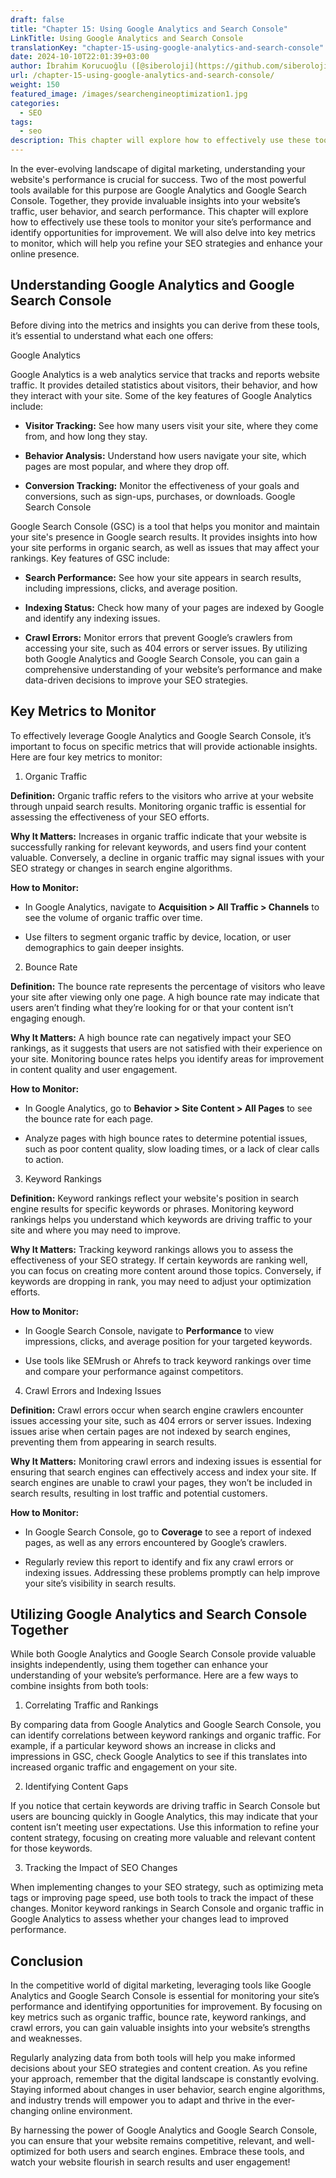 ```yaml
---
draft: false
title: "Chapter 15: Using Google Analytics and Search Console"
LinkTitle: Using Google Analytics and Search Console
translationKey: "chapter-15-using-google-analytics-and-search-console"
date: 2024-10-10T22:01:39+03:00
author: İbrahim Korucuoğlu ([@siberoloji](https://github.com/siberoloji))
url: /chapter-15-using-google-analytics-and-search-console/
weight: 150
featured_image: /images/searchengineoptimization1.jpg
categories:
  - SEO
tags:
  - seo
description: This chapter will explore how to effectively use these tools to monitor your site’s performance and identify opportunities for improvement.
---
```

In the ever-evolving landscape of digital marketing, understanding your website's performance is crucial for success. Two of the most powerful tools available for this purpose are Google Analytics and Google Search Console. Together, they provide invaluable insights into your website’s traffic, user behavior, and search performance. This chapter will explore how to effectively use these tools to monitor your site’s performance and identify opportunities for improvement. We will also delve into key metrics to monitor, which will help you refine your SEO strategies and enhance your online presence.

## Understanding Google Analytics and Google Search Console

Before diving into the metrics and insights you can derive from these tools, it’s essential to understand what each one offers:

Google Analytics

Google Analytics is a web analytics service that tracks and reports website traffic. It provides detailed statistics about visitors, their behavior, and how they interact with your site. Some of the key features of Google Analytics include:

* **Visitor Tracking:** See how many users visit your site, where they come from, and how long they stay.

* **Behavior Analysis:** Understand how users navigate your site, which pages are most popular, and where they drop off.

* **Conversion Tracking:** Monitor the effectiveness of your goals and conversions, such as sign-ups, purchases, or downloads.
Google Search Console

Google Search Console (GSC) is a tool that helps you monitor and maintain your site's presence in Google search results. It provides insights into how your site performs in organic search, as well as issues that may affect your rankings. Key features of GSC include:

* **Search Performance:** See how your site appears in search results, including impressions, clicks, and average position.

* **Indexing Status:** Check how many of your pages are indexed by Google and identify any indexing issues.

* **Crawl Errors:** Monitor errors that prevent Google’s crawlers from accessing your site, such as 404 errors or server issues.
By utilizing both Google Analytics and Google Search Console, you can gain a comprehensive understanding of your website’s performance and make data-driven decisions to improve your SEO strategies.

## Key Metrics to Monitor

To effectively leverage Google Analytics and Google Search Console, it’s important to focus on specific metrics that will provide actionable insights. Here are four key metrics to monitor:

1. Organic Traffic

**Definition:** Organic traffic refers to the visitors who arrive at your website through unpaid search results. Monitoring organic traffic is essential for assessing the effectiveness of your SEO efforts.

**Why It Matters:** Increases in organic traffic indicate that your website is successfully ranking for relevant keywords, and users find your content valuable. Conversely, a decline in organic traffic may signal issues with your SEO strategy or changes in search engine algorithms.

**How to Monitor:**

* In Google Analytics, navigate to **Acquisition > All Traffic > Channels** to see the volume of organic traffic over time.

* Use filters to segment organic traffic by device, location, or user demographics to gain deeper insights.

2. Bounce Rate

**Definition:** The bounce rate represents the percentage of visitors who leave your site after viewing only one page. A high bounce rate may indicate that users aren’t finding what they’re looking for or that your content isn’t engaging enough.

**Why It Matters:** A high bounce rate can negatively impact your SEO rankings, as it suggests that users are not satisfied with their experience on your site. Monitoring bounce rates helps you identify areas for improvement in content quality and user engagement.

**How to Monitor:**

* In Google Analytics, go to **Behavior > Site Content > All Pages** to see the bounce rate for each page.

* Analyze pages with high bounce rates to determine potential issues, such as poor content quality, slow loading times, or a lack of clear calls to action.

3. Keyword Rankings

**Definition:** Keyword rankings reflect your website's position in search engine results for specific keywords or phrases. Monitoring keyword rankings helps you understand which keywords are driving traffic to your site and where you may need to improve.

**Why It Matters:** Tracking keyword rankings allows you to assess the effectiveness of your SEO strategy. If certain keywords are ranking well, you can focus on creating more content around those topics. Conversely, if keywords are dropping in rank, you may need to adjust your optimization efforts.

**How to Monitor:**

* In Google Search Console, navigate to **Performance** to view impressions, clicks, and average position for your targeted keywords.

* Use tools like SEMrush or Ahrefs to track keyword rankings over time and compare your performance against competitors.

4. Crawl Errors and Indexing Issues

**Definition:** Crawl errors occur when search engine crawlers encounter issues accessing your site, such as 404 errors or server issues. Indexing issues arise when certain pages are not indexed by search engines, preventing them from appearing in search results.

**Why It Matters:** Monitoring crawl errors and indexing issues is essential for ensuring that search engines can effectively access and index your site. If search engines are unable to crawl your pages, they won’t be included in search results, resulting in lost traffic and potential customers.

**How to Monitor:**

* In Google Search Console, go to **Coverage** to see a report of indexed pages, as well as any errors encountered by Google’s crawlers.

* Regularly review this report to identify and fix any crawl errors or indexing issues. Addressing these problems promptly can help improve your site’s visibility in search results.

## Utilizing Google Analytics and Search Console Together

While both Google Analytics and Google Search Console provide valuable insights independently, using them together can enhance your understanding of your website’s performance. Here are a few ways to combine insights from both tools:

1. Correlating Traffic and Rankings

By comparing data from Google Analytics and Google Search Console, you can identify correlations between keyword rankings and organic traffic. For example, if a particular keyword shows an increase in clicks and impressions in GSC, check Google Analytics to see if this translates into increased organic traffic and engagement on your site.

2. Identifying Content Gaps

If you notice that certain keywords are driving traffic in Search Console but users are bouncing quickly in Google Analytics, this may indicate that your content isn’t meeting user expectations. Use this information to refine your content strategy, focusing on creating more valuable and relevant content for those keywords.

3. Tracking the Impact of SEO Changes

When implementing changes to your SEO strategy, such as optimizing meta tags or improving page speed, use both tools to track the impact of these changes. Monitor keyword rankings in Search Console and organic traffic in Google Analytics to assess whether your changes lead to improved performance.

## Conclusion

In the competitive world of digital marketing, leveraging tools like Google Analytics and Google Search Console is essential for monitoring your site’s performance and identifying opportunities for improvement. By focusing on key metrics such as organic traffic, bounce rate, keyword rankings, and crawl errors, you can gain valuable insights into your website’s strengths and weaknesses.

Regularly analyzing data from both tools will help you make informed decisions about your SEO strategies and content creation. As you refine your approach, remember that the digital landscape is constantly evolving. Staying informed about changes in user behavior, search engine algorithms, and industry trends will empower you to adapt and thrive in the ever-changing online environment.

By harnessing the power of Google Analytics and Google Search Console, you can ensure that your website remains competitive, relevant, and well-optimized for both users and search engines. Embrace these tools, and watch your website flourish in search results and user engagement!
